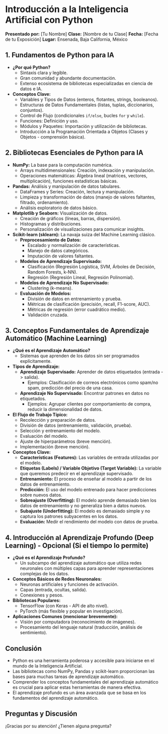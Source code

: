 # Introducción a la Inteligencia Artificial con Python

**Presentado por:** [Tu Nombre]
**Clase:** [Nombre de tu Clase]
**Fecha:** [Fecha de tu Exposición]
**Lugar:** Ensenada, Baja California, México

## 1. Fundamentos de Python para IA

* **¿Por qué Python?**
    * Sintaxis clara y legible.
    * Gran comunidad y abundante documentación.
    * Extenso ecosistema de bibliotecas especializadas en ciencia de datos e IA.
* **Conceptos Clave:**
    * Variables y Tipos de Datos (enteros, flotantes, strings, booleanos).
    * Estructuras de Datos Fundamentales (listas, tuplas, diccionarios, conjuntos).
    * Control de Flujo (condicionales `if/else`, bucles `for` y `while`).
    * Funciones: Definición y uso.
    * Módulos y Paquetes: Importación y utilización de bibliotecas.
    * Introducción a la Programación Orientada a Objetos (Clases y Objetos - comprensión básica).

## 2. Bibliotecas Esenciales de Python para IA

* **NumPy:** La base para la computación numérica.
    * Arrays multidimensionales: Creación, indexación y manipulación.
    * Operaciones matemáticas: Álgebra lineal (matrices, vectores, multiplicación), funciones estadísticas básicas.
* **Pandas:** Análisis y manipulación de datos tabulares.
    * DataFrames y Series: Creación, lectura y manipulación.
    * Limpieza y transformación de datos (manejo de valores faltantes, filtrado, ordenamiento).
    * Análisis exploratorio de datos básico.
* **Matplotlib y Seaborn:** Visualización de datos.
    * Creación de gráficos (líneas, barras, dispersión).
    * Histogramas y distribuciones.
    * Personalización de visualizaciones para comunicar insights.
* **Scikit-learn (sklearn):** La navaja suiza del Machine Learning clásico.
    * **Preprocesamiento de Datos:**
        * Escalado y normalización de características.
        * Manejo de datos categóricos.
        * Imputación de valores faltantes.
    * **Modelos de Aprendizaje Supervisado:**
        * Clasificación (Regresión Logística, SVM, Árboles de Decisión, Random Forests, k-NN).
        * Regresión (Regresión Lineal, Regresión Polinomial).
    * **Modelos de Aprendizaje No Supervisado:**
        * Clustering (k-means).
    * **Evaluación de Modelos:**
        * División de datos en entrenamiento y prueba.
        * Métricas de clasificación (precisión, recall, F1-score, AUC).
        * Métricas de regresión (error cuadrático medio).
        * Validación cruzada.

## 3. Conceptos Fundamentales de Aprendizaje Automático (Machine Learning)

* **¿Qué es el Aprendizaje Automático?**
    * Sistemas que aprenden de los datos sin ser programados explícitamente.
* **Tipos de Aprendizaje:**
    * **Aprendizaje Supervisado:** Aprender de datos etiquetados (entrada -> salida).
        * Ejemplos: Clasificación de correos electrónicos como spam/no spam, predicción del precio de una casa.
    * **Aprendizaje No Supervisado:** Encontrar patrones en datos no etiquetados.
        * Ejemplos: Agrupar clientes por comportamiento de compra, reducir la dimensionalidad de datos.
* **El Flujo de Trabajo Típico:**
    * Recolección y preparación de datos.
    * División de datos (entrenamiento, validación, prueba).
    * Selección y entrenamiento del modelo.
    * Evaluación del modelo.
    * Ajuste de hiperparámetros (breve mención).
    * Implementación (breve mención).
* **Conceptos Clave:**
    * **Características (Features):** Las variables de entrada utilizadas por el modelo.
    * **Etiquetas (Labels) / Variable Objetivo (Target Variable):** La variable que queremos predecir en el aprendizaje supervisado.
    * **Entrenamiento:** El proceso de enseñar al modelo a partir de los datos de entrenamiento.
    * **Predicción:** El uso del modelo entrenado para hacer predicciones sobre nuevos datos.
    * **Sobreajuste (Overfitting):** El modelo aprende demasiado bien los datos de entrenamiento y no generaliza bien a datos nuevos.
    * **Subajuste (Underfitting):** El modelo es demasiado simple y no captura los patrones subyacentes en los datos.
    * **Evaluación:** Medir el rendimiento del modelo con datos de prueba.

## 4. Introducción al Aprendizaje Profundo (Deep Learning) - Opcional (Si el tiempo lo permite)

* **¿Qué es el Aprendizaje Profundo?**
    * Un subcampo del aprendizaje automático que utiliza redes neuronales con múltiples capas para aprender representaciones complejas de los datos.
* **Conceptos Básicos de Redes Neuronales:**
    * Neuronas artificiales y funciones de activación.
    * Capas (entrada, ocultas, salida).
    * Conexiones y pesos.
* **Bibliotecas Populares:**
    * TensorFlow (con Keras - API de alto nivel).
    * PyTorch (más flexible y popular en investigación).
* **Aplicaciones Comunes (mencionar brevemente):**
    * Visión por computadora (reconocimiento de imágenes).
    * Procesamiento del lenguaje natural (traducción, análisis de sentimiento).

## Conclusión

* Python es una herramienta poderosa y accesible para iniciarse en el mundo de la Inteligencia Artificial.
* Las bibliotecas como NumPy, Pandas y scikit-learn proporcionan las bases para muchas tareas de aprendizaje automático.
* Comprender los conceptos fundamentales del aprendizaje automático es crucial para aplicar estas herramientas de manera efectiva.
* El aprendizaje profundo es un área avanzada que se basa en los fundamentos del aprendizaje automático.

## Preguntas y Discusión

¡Gracias por su atención! ¿Tienen alguna pregunta?
